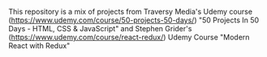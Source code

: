 This repository is a mix of projects from Traversy Media's Udemy course (https://www.udemy.com/course/50-projects-50-days/) "50 Projects In 50 Days - HTML, CSS & JavaScript" and Stephen Grider's (https://www.udemy.com/course/react-redux/) Udemy Course "Modern React with Redux"
